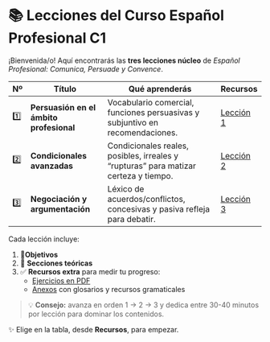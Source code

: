 # 📚 Lecciones del Curso Español Profesional C1

¡Bienvenida/o! Aquí encontrarás las **tres lecciones núcleo** de *Español Profesional: Comunica, Persuade y Convence*.

| Nº | Título | Qué aprenderás | Recursos |
|----|--------|----------------|----------|
| 1️⃣ | **Persuasión en el ámbito profesional** | Vocabulario comercial, funciones persuasivas y subjuntivo en recomendaciones. | [Lección 1](/Lecciones/Leccion1.md) |
| 2️⃣ | **Condicionales avanzadas** | Condicionales reales, posibles, irreales y “rupturas” para matizar certeza y tiempo. | [Lección 2](/Lecciones/Leccion2.md) |
| 3️⃣ | **Negociación y argumentación** | Léxico de acuerdos/conflictos, concesivas y pasiva refleja para debatir. | [Lección 3](/Lecciones/Leccion3.md) |

Cada lección incluye:

1.  🎯**Objetivos**
2. 📝 **Secciones teóricas**
3. ✅ **Recursos extra** para medir tu progreso:
   - [Ejercicios en PDF](/Ejercicios/README.md)
   - [Anexos](/Anexos/README.md) con glosarios y recursos gramaticales

> 💡 **Consejo:** avanza en orden 1 → 2 → 3 y dedica entre 30-40 minutos por lección para dominar los contenidos.

✨ Elige en la tabla, desde **Recursos**, para empezar.
